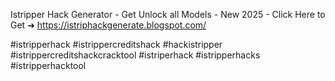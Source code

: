 Istripper Hack Generator - Get Unlock all Models - New 2025 - Click Here to Get ➜ 		https://istriphackgenerate.blogspot.com/


#istripperhack #istrippercreditshack #hackistripper #istrippercreditshackcracktool #istriperhack #istripperhacks #istripperhacktool
